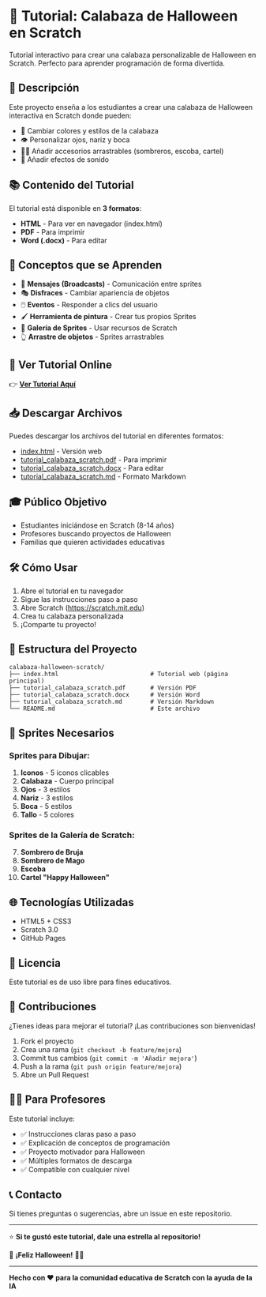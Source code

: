# 🎃 Tutorial: Calabaza de Halloween en Scratch

Tutorial interactivo para crear una calabaza personalizable de Halloween en Scratch. Perfecto para aprender programación de forma divertida.

## 🌟 Descripción

Este proyecto enseña a los estudiantes a crear una calabaza de Halloween interactiva en Scratch donde pueden:
- 🎨 Cambiar colores y estilos de la calabaza
- 👁️ Personalizar ojos, nariz y boca
- 🧙‍♀️ Añadir accesorios arrastrables (sombreros, escoba, cartel)
- 🎵 Añadir efectos de sonido

## 📚 Contenido del Tutorial

El tutorial está disponible en **3 formatos**:
- **HTML** - Para ver en navegador (index.html)
- **PDF** - Para imprimir
- **Word (.docx)** - Para editar

## 🎯 Conceptos que se Aprenden

- 📢 **Mensajes (Broadcasts)** - Comunicación entre sprites
- 🎭 **Disfraces** - Cambiar apariencia de objetos
- 🖱️ **Eventos** - Responder a clics del usuario
- 🖌️ **Herramienta de pintura** - Crear tus propios Sprites
- 🎨 **Galería de Sprites** - Usar recursos de Scratch
- 👆 **Arrastre de objetos** - Sprites arrastrables

## 🚀 Ver Tutorial Online

👉 **[Ver Tutorial Aquí](https://eloisaglez.github.io/calabaza-halloween-scratch/)**

## 📥 Descargar Archivos

Puedes descargar los archivos del tutorial en diferentes formatos:
- [index.html](index.html) - Versión web
- [tutorial_calabaza_scratch.pdf](tutorial_calabaza_scratch.pdf) - Para imprimir
- [tutorial_calabaza_scratch.docx](tutorial_calabaza_scratch.docx) - Para editar
- [tutorial_calabaza_scratch.md](tutorial_calabaza_scratch.md) - Formato Markdown

## 🎓 Público Objetivo

- Estudiantes iniciándose en Scratch (8-14 años)
- Profesores buscando proyectos de Halloween
- Familias que quieren actividades educativas

## 🛠️ Cómo Usar

1. Abre el tutorial en tu navegador
2. Sigue las instrucciones paso a paso
3. Abre Scratch (https://scratch.mit.edu)
4. Crea tu calabaza personalizada
5. ¡Comparte tu proyecto!

## 📝 Estructura del Proyecto

```
calabaza-halloween-scratch/
├── index.html                          # Tutorial web (página principal)
├── tutorial_calabaza_scratch.pdf       # Versión PDF
├── tutorial_calabaza_scratch.docx      # Versión Word
├── tutorial_calabaza_scratch.md        # Versión Markdown
└── README.md                           # Este archivo
```

## 🎨 Sprites Necesarios

### Sprites para Dibujar:
1. **Iconos** - 5 iconos clicables
2. **Calabaza** - Cuerpo principal
3. **Ojos** - 3 estilos
4. **Nariz** - 3 estilos
5. **Boca** - 5 estilos
6. **Tallo** - 5 colores

### Sprites de la Galería de Scratch:
7. **Sombrero de Bruja**
8. **Sombrero de Mago**
9. **Escoba**
10. **Cartel "Happy Halloween"**

## 🌐 Tecnologías Utilizadas

- HTML5 + CSS3
- Scratch 3.0
- GitHub Pages

## 📖 Licencia

Este tutorial es de uso libre para fines educativos.

## 🤝 Contribuciones

¿Tienes ideas para mejorar el tutorial? ¡Las contribuciones son bienvenidas!

1. Fork el proyecto
2. Crea una rama (`git checkout -b feature/mejora`)
3. Commit tus cambios (`git commit -m 'Añadir mejora'`)
4. Push a la rama (`git push origin feature/mejora`)
5. Abre un Pull Request

## 👨‍🏫 Para Profesores

Este tutorial incluye:
- ✅ Instrucciones claras paso a paso
- ✅ Explicación de conceptos de programación
- ✅ Proyecto motivador para Halloween
- ✅ Múltiples formatos de descarga
- ✅ Compatible con cualquier nivel

## 📞 Contacto

Si tienes preguntas o sugerencias, abre un issue en este repositorio.

---

⭐ **Si te gustó este tutorial, dale una estrella al repositorio!**

🎃 **¡Feliz Halloween!** 👻🦇

---

**Hecho con ❤️ para la comunidad educativa de Scratch con la ayuda de la IA**
